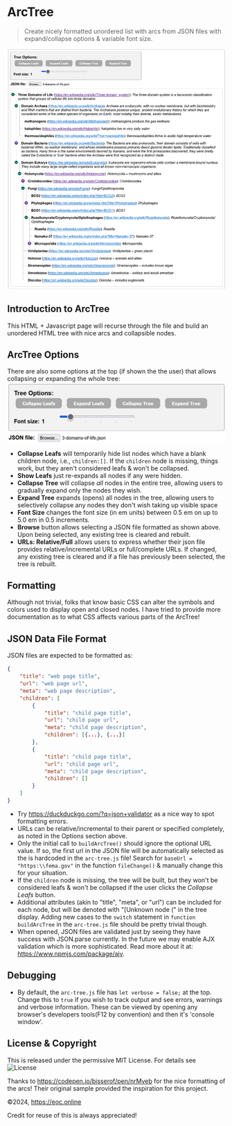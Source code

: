 # ArcTree

> Create nicely formatted unordered list with arcs from JSON files with
> expand/collapse options &amp; variable font size.

![ArcTree](imgs/ArcTree.png)

## Introduction to ArcTree

This HTML + Javascript page will recurse through the file and build an unordered
HTML tree with nice arcs and collapsible nodes.

## ArcTree Options

There are also some options at the top (if shown the the user) that allows
collapsing or expanding the whole tree:
![Options Dialog for ArcTree](imgs/ArcTreeOptions.png)

- **Collapse Leafs** will temporarily hide list nodes which have a blank
  children node, i.e., `children:[]`. If the `children` node is missing, things
  work, but they aren't considered leafs & won't be collapsed.
- **Show Leafs** just re-expands all nodes if any were hidden.
- **Collapse Tree** will collapse _all_ nodes in the entire tree, allowing users
  to gradually expand only the nodes they wish.
- **Expand Tree** expands (opens) all nodes in the tree, allowing users to
  selectively collapse any nodes they don't wish taking up visible space
- **Font Size** changes the font size (in em units) between 0.5 em on up to 5.0
  em in 0.5 increments.
- **Browse** button allows selecting a JSON file formatted as shown above. Upon
  being selected, any existing tree is cleared and rebuilt.
- **URLs: Relative/Full** allows users to express whether their json file
  provides relative/incremental URLs or full/complete URLs. If changed, any
  existing tree is cleared and if a file has previously been selected, the tree
  is rebuilt.

## Formatting

Although not trivial, folks that know basic CSS can alter the symbols and colors
used to display open and closed nodes. I have tried to provide more
documentation as to what CSS affects various parts of the ArcTree!

## JSON Data File Format

JSON files are expected to be formatted as:

```JSON
{
    "title": "web page title",
    "url": "web page url",
    "meta": "web page description",
    "children": [
        {
            "title": "child page title",
            "url": "child page url",
            "meta": "child page description",
            "children": [{...}, {...}]
        },
        {
            "title": "child page title",
            "url": "child page url",
            "meta": "child page description",
            "children": []
        }
    ]
}
```

- Try https://duckduckgo.com/?q=json+validator as a nice way to spot formatting
  errors.
- URLs can be relative/incremental to their parent or specified completely, as
  noted in the Options section above.
- Only the initial call to `buildArcTree()` should ignore the optional URL
  value. If so, the first url in the JSON file will be automatically selected as
  the is hardcoded in the `arc-tree.js` file! Search for
  `baseUrl = "https:\\fema.gov"` in the function `fileChange()` & manually
  change this for your situation.
- If the `children` node is missing, the tree will be built, but they won't be
  considered leafs & won't be collapsed if the user clicks the _Collapse Leafs_
  button.
- Additional attributes (akin to "title", "meta", or "url") can be included for
  each node, but will be denoted with "[Unknown node (" in the tree display.
  Adding new cases to the `switch` statement in `function buildArcTree` in the
  `arc-tree.js` file should be pretty trivial though.
- When opened, JSON files are validated just by seeing they have success with
  JSON.parse currently. In the future we may enable AJX validation which is more
  sophisticated. Read more about it at: https://www.npmjs.com/package/ajv.

## Debugging

- By default, the `arc-tree.js` file has `let verbose = false;` at the top.
  Change this to `true` if you wish to track output and see errors, warnings and
  verbose information. These can be viewed by opening any browser's developers
  tools(F12 by convention) and then it's 'console window'.

## License & Copyright

This is released under the permissive MIT License. For details see
![License](LICENSE)

Thanks to https://codepen.io/bisserof/pen/nrMveb for the nice formatting of the
arcs! Their original sample provided the inspiration for this project.

©2024, https://eoc.online

Credit for reuse of this is always appreciated!
